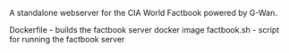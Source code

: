 A standalone webserver for the CIA World Factbook powered by G-Wan.

Dockerfile - builds the factbook server docker image
factbook.sh - script for running the factbook server
